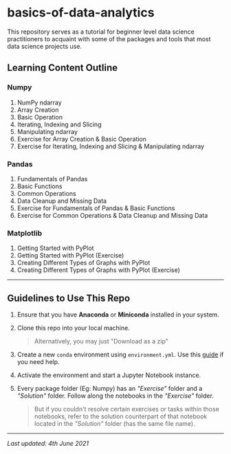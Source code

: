 # basics-of-data-analytics

This repository serves as a tutorial for beginner level data science practitioners to acquaint with some of the packages and tools that most data science projects use.<br>

## Learning Content Outline

### **Numpy**
1. NumPy ndarray
2. Array Creation
3. Basic Operation
4. Iterating, Indexing and Slicing
5. Manipulating ndarray
6. Exercise for Array Creation & Basic Operation
7. Exercise for Iterating, Indexing and Slicing & Manipulating ndarray

### **Pandas**
1. Fundamentals of Pandas
2. Basic Functions
3. Common Operations
4. Data Cleanup and Missing Data
5. Exercise for Fundamentals of Pandas & Basic Functions
6. Exercise for Common Operations & Data Cleanup and Missing Data

### **Matplotlib**
1. Getting Started with PyPlot
2. Getting Started with PyPlot (Exercise)
3. Creating Different Types of Graphs with PyPlot
4. Creating Different Types of Graphs with PyPlot (Exercise)

<hr/>

## Guidelines to Use This Repo

1. Ensure that you have **Anaconda** or **Miniconda** installed in your system.
2. Clone this repo into your local machine.

    >   Alternatively, you may just "Download as a zip"

3. Create a new `conda` environment using `environment.yml`. Use this [guide](https://conda.io/projects/conda/en/latest/user-guide/tasks/manage-environments.html#creating-an-environment-from-an-environment-yml-file) if you need help.

4. Activate the environment and start a Jupyter Notebook instance.
5. Every package folder (Eg: Numpy) has an *"Exercise"* folder and a *"Solution"* folder. Follow along the notebooks in the *"Exercise"* folder. 

    >   But if you couldn't resolve certain exercises or tasks within those notebooks, refer to the solution counterpart of that notebook located in the *"Solution"* folder (has the same file name).

<hr/>

*Last updated: 4th June 2021*<br>
